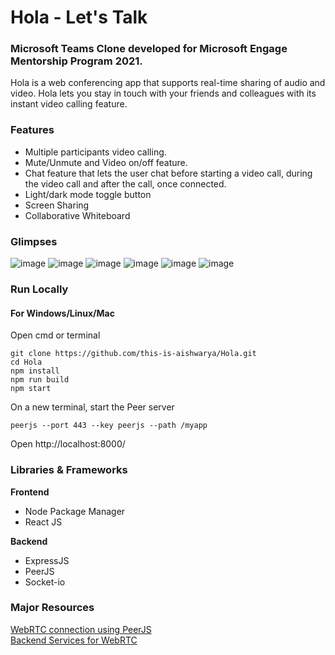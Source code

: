 # Hola - Let's Talk

### Microsoft Teams Clone developed for **Microsoft Engage** Mentorship Program 2021. 

Hola is a web conferencing app that supports real-time sharing of audio and video. Hola lets you stay in touch with your friends and colleagues with its instant video calling feature.

### Features

- Multiple participants video calling.
- Mute/Unmute and Video on/off feature.
- Chat feature that lets the user chat before starting a video call, during the video call and after the call, once connected.
- Light/dark mode toggle button
- Screen Sharing
- Collaborative Whiteboard

### Glimpses
![image](https://user-images.githubusercontent.com/64557504/125196854-0c499080-e279-11eb-8268-f20a3e3003b5.png)
![image](https://user-images.githubusercontent.com/64557504/125199280-18d2e680-e283-11eb-984d-767daa1b247f.png)
![image](https://user-images.githubusercontent.com/64557504/125199884-e7a7e580-e285-11eb-9e4c-e1a70fdacca5.png)
![image](https://user-images.githubusercontent.com/64557504/125200188-6d786080-e287-11eb-86bc-48d9074834b0.png)
![image](https://user-images.githubusercontent.com/64557504/125200077-eb883780-e286-11eb-90f3-5cdd3f7487dc.png)
![image](https://user-images.githubusercontent.com/64557504/125200895-7c144700-e28a-11eb-9688-2b9d6865d27d.png)

### Run Locally

#### For Windows/Linux/Mac

Open cmd or terminal  

``` shell 
git clone https://github.com/this-is-aishwarya/Hola.git 
cd Hola
npm install
npm run build
npm start
```
  
On a new terminal, start the Peer server  
``` shell
peerjs --port 443 --key peerjs --path /myapp   
```

Open http://localhost:8000/

### Libraries & Frameworks

**Frontend**
- Node Package Manager
- React JS

**Backend**
- ExpressJS
- PeerJS
- Socket-io

### Major Resources
[WebRTC connection using PeerJS](https://peerjs.com/docs.html) <br />
[Backend Services for WebRTC](https://www.html5rocks.com/en/tutorials/webrtc/infrastructure/)

